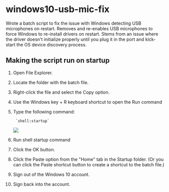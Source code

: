 # windows10-usb-mic-fix
Wrote a batch script to fix the issue with Windows detecting USB microphones on restart. Removes and re-enables USB microphones to force Windows to re-install drivers on restart. Stems from an issue where the driver doesn't initialize properly until you plug it in the port and kick-start the OS device discovery process.

## Making the script run on startup
1. Open File Explorer.
1. Locate the folder with the batch file.
1. Right-click the file and select the Copy option.
1. Use the Windows key + R keyboard shortcut to open the Run command
1. Type the following command:

		`shell:startup`
	![](https://www.windowscentral.com/sites/wpcentral.com/files/styles/w830/public/field/image/2020/04/shell-startup-run.jpg?itok=_sfMwqDC)

6. Run shell startup command
7. Click the OK button.
8. Click the Paste option from the "Home" tab in the Startup folder. (Or you can click the Paste shortcut button to create a shortcut to the batch file.)
9. Sign out of the Windows 10 account.
10. Sign back into the account.



